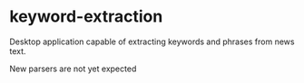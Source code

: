 # keyword-extraction

Desktop application capable of extracting keywords and phrases from news text. 

New parsers are not yet expected

